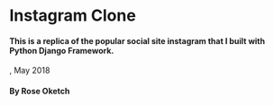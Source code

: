 # Instagram Clone

#### This is a replica of the popular social site instagram that I built with Python Django Framework.

, May 2018

#### By **Rose Oketch**

